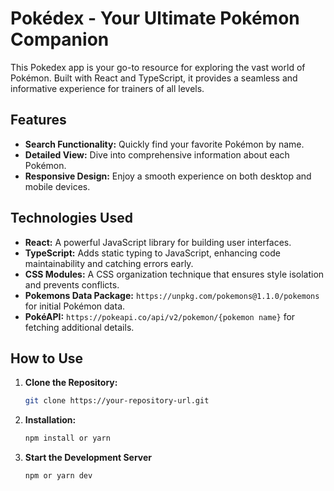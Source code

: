 # Pokédex - Your Ultimate Pokémon Companion

This Pokedex app is your go-to resource for exploring the vast world of Pokémon. Built with React and TypeScript, it provides a seamless and informative experience for trainers of all levels.

## Features

- **Search Functionality:** Quickly find your favorite Pokémon by name.
- **Detailed View:** Dive into comprehensive information about each Pokémon.
- **Responsive Design:** Enjoy a smooth experience on both desktop and mobile devices.

## Technologies Used

- **React:** A powerful JavaScript library for building user interfaces.
- **TypeScript:** Adds static typing to JavaScript, enhancing code maintainability and catching errors early.
- **CSS Modules:** A CSS organization technique that ensures style isolation and prevents conflicts.
- **Pokemons Data Package:** `https://unpkg.com/pokemons@1.1.0/pokemons` for initial Pokémon data.
- **PokéAPI:** `https://pokeapi.co/api/v2/pokemon/{pokemon name}` for fetching additional details.

## How to Use

1. **Clone the Repository:**

   ```bash
   git clone https://your-repository-url.git
   ```

2. **Installation:**

   ```bash
   npm install or yarn
   ```

3. **Start the Development Server**

   ```bash
   npm or yarn dev
   ```

